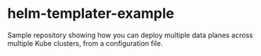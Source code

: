 # helm-templater-example
Sample repository showing how you can deploy multiple data planes across multiple Kube clusters, from a configuration file.
